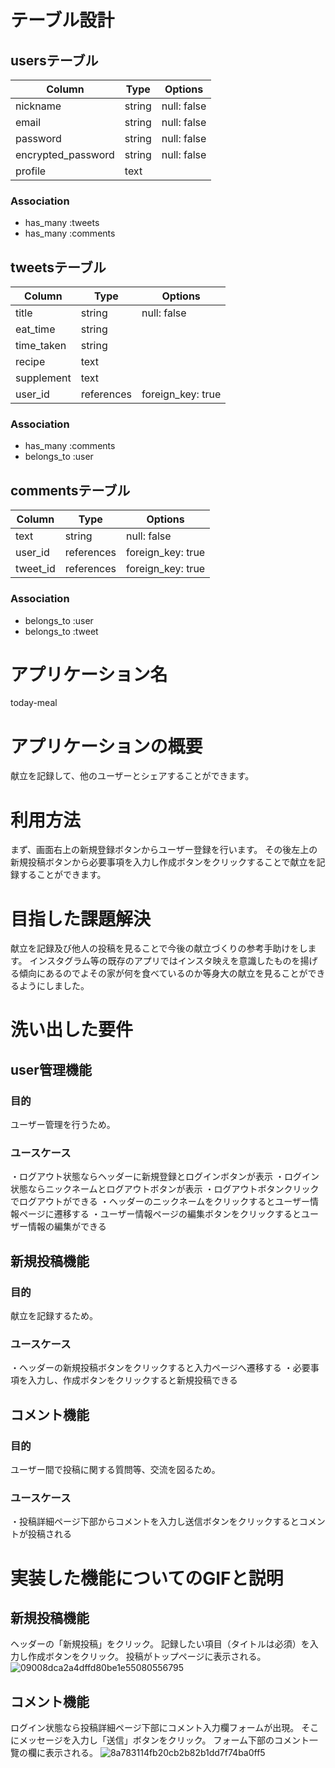 # テーブル設計

## usersテーブル

| Column             | Type   | Options     |
| ------------------ | ------ | ----------- |
| nickname           | string | null: false |
| email              | string | null: false |
| password           | string | null: false |
| encrypted_password | string | null: false |
| profile            | text   |             |

### Association

- has_many :tweets
- has_many :comments


## tweetsテーブル

| Column     | Type       | Options           |
| ---------- | ---------- | ----------------- |
| title      | string     | null: false       |
| eat_time   | string     |                   |
| time_taken | string     |                   |
| recipe     | text       |                   |
| supplement | text       |                   |
| user_id    | references | foreign_key: true |


### Association

- has_many   :comments
- belongs_to :user

## commentsテーブル

| Column   | Type       | Options           |
| -------- | ---------- | ----------------- |
| text     | string     | null: false       |
| user_id  | references | foreign_key: true |
| tweet_id | references | foreign_key: true |

### Association

- belongs_to :user
- belongs_to :tweet


# アプリケーション名
today-meal


# アプリケーションの概要
献立を記録して、他のユーザーとシェアすることができます。


# 利用方法
まず、画面右上の新規登録ボタンからユーザー登録を行います。
その後左上の新規投稿ボタンから必要事項を入力し作成ボタンをクリックすることで献立を記録することができます。


# 目指した課題解決
献立を記録及び他人の投稿を見ることで今後の献立づくりの参考手助けをします。
インスタグラム等の既存のアプリではインスタ映えを意識したものを揚げる傾向にあるのでよその家が何を食べているのか等身大の献立を見ることができるようにしました。


# 洗い出した要件

## user管理機能

### 目的
ユーザー管理を行うため。
### ユースケース
・ログアウト状態ならヘッダーに新規登録とログインボタンが表示
・ログイン状態ならニックネームとログアウトボタンが表示
・ログアウトボタンクリックでログアウトができる
・ヘッダーのニックネームをクリックするとユーザー情報ページに遷移する
・ユーザー情報ページの編集ボタンをクリックするとユーザー情報の編集ができる


## 新規投稿機能

### 目的
献立を記録するため。
### ユースケース
・ヘッダーの新規投稿ボタンをクリックすると入力ページへ遷移する
・必要事項を入力し、作成ボタンをクリックすると新規投稿できる


## コメント機能

### 目的
ユーザー間で投稿に関する質問等、交流を図るため。
### ユースケース
・投稿詳細ページ下部からコメントを入力し送信ボタンをクリックするとコメントが投稿される



# 実装した機能についてのGIFと説明

## 新規投稿機能
ヘッダーの「新規投稿」をクリック。
記録したい項目（タイトルは必須）を入力し作成ボタンをクリック。
投稿がトップページに表示される。
![09008dca2a4dffd80be1e55080556795](https://user-images.githubusercontent.com/78196968/116191689-bb40fa80-a767-11eb-861e-18cf3f555b57.gif)


## コメント機能
ログイン状態なら投稿詳細ページ下部にコメント入力欄フォームが出現。
そこにメッセージを入力し「送信」ボタンをクリック。
フォーム下部のコメント一覽の欄に表示される。
![8a783114fb20cb2b82b1dd7f74ba0ff5](https://user-images.githubusercontent.com/78196968/116191829-ed525c80-a767-11eb-8c93-53d64fca37c9.gif)


